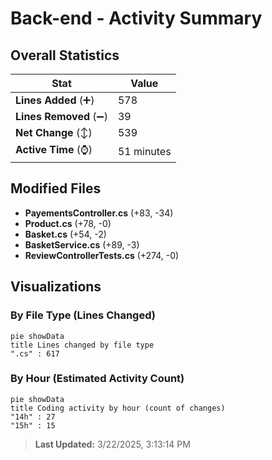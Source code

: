 # Back-end - Activity Summary 

## Overall Statistics

| Stat                   | Value                                                             |
| ---------------------- | ----------------------------------------------------------------- |
| **Lines Added** (➕)   | 578                                          |
| **Lines Removed** (➖) | 39                                        |
| **Net Change** (↕)    | 539                |
| **Active Time** (⌚)   | 51 minutes |


## Modified Files
- **PayementsController.cs** (+83, -34)
- **Product.cs** (+78, -0)
- **Basket.cs** (+54, -2)
- **BasketService.cs** (+89, -3)
- **ReviewControllerTests.cs** (+274, -0)

## Visualizations

### By File Type (Lines Changed)

```mermaid
pie showData
title Lines changed by file type
".cs" : 617
```

### By Hour (Estimated Activity Count)

```mermaid
pie showData
title Coding activity by hour (count of changes)
"14h" : 27
"15h" : 15
```


> **Last Updated:** 3/22/2025, 3:13:14 PM